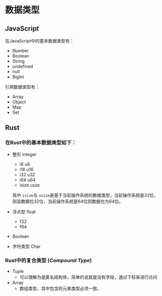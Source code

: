 # 数据类型

## JavaScript

在JavaScript中的基本数据类型有：

- Number
- Boolean
- String
- undefined
- null
- BigInt

引用数据类型有：

- Array
- Object
- Map
- Set



## Rust

### 在Rust中的基本数据类型如下：

- 整形 integer

  - i8 u8
  - i16 u16
  - i32 u32
  - i64 u64
  - isize usze

  其中 `isize`与 `usize`是基于当前操作系统的数据类型，当前操作系统是32位，则该数据位32位，当前操作系统是64位则数据也为64位。

- 浮点型 float

  - f32
  - f64

- Boolean 

- 字符类型 Char

### Rust中的复合类型 (***Compound Type***)

- Tuple
  - 可以理解为是匿名结构体，简单的说就是没有字段，通过下标来进行访问
- Array
  - 数组类型，其中包含的元素类型必须一致。
